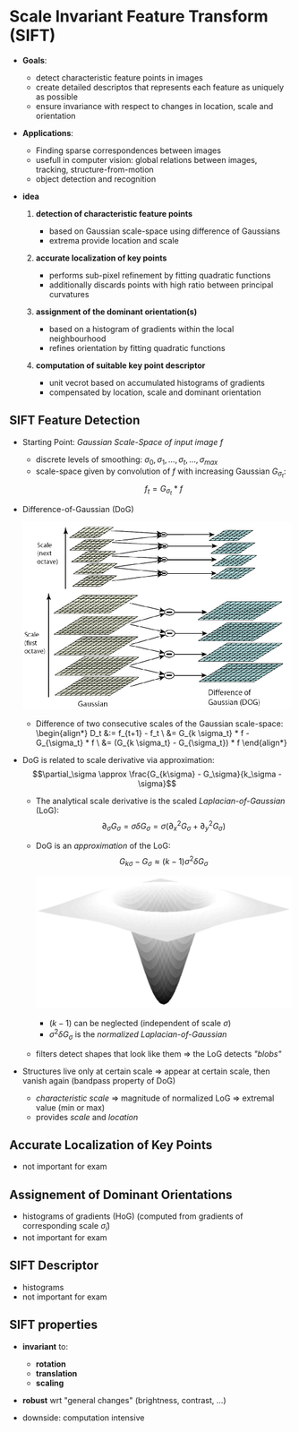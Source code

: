 # Scale Invariant Feature Transform (SIFT)

* **Goals**:

    * detect characteristic feature points in images
    * create detailed descriptos that represents each feature as uniquely as possible
    * ensure invariance with respect to changes in location, scale and orientation

* **Applications**:

    * Finding sparse correspondences between images
    * usefull in computer vision: global relations between images, tracking, structure-from-motion
    * object detection and recognition

* **idea**

    1. **detection of characteristic feature points**
    
        * based on Gaussian scale-space using difference of Gaussians
        * extrema provide location and scale
        
    2. **accurate localization of key points**
    
        * performs sub-pixel refinement by fitting quadratic functions
        * additionally discards points with high ratio between principal curvatures
        
    3. **assignment of the dominant orientation(s)**
    
        * based on a histogram of gradients within the local neighbourhood
        * refines orientation by fitting quadratic functions
    
    4. **computation of suitable key point descriptor**
    
        * unit vecrot based on accumulated histograms of gradients
        * compensated by location, scale and dominant orientation

## SIFT Feature Detection

* Starting Point: _Gaussian Scale-Space of input image $f$_

    * discrete levels of smoothing: $\sigma_0, \sigma_1, \dots, \sigma_t, \dots, \sigma_{max}$
    * scale-space given by convolution of $f$ with increasing Gaussian $G_{\sigma_t}$: $$f_t = G_{\sigma_t} * f$$

* Difference-of-Gaussian (DoG)

    ![SIFT Scale Space Pyramid](images/scaleSpaceSIFT.png)

    * Difference of two consecutive scales of the Gaussian scale-space:
        \begin{align*}
        D_t &:= f_{t+1} - f_t \\
            &= G_{k \sigma_t} * f - G_{\sigma_t} * f \\
            &= (G_{k \sigma_t} - G_{\sigma_t}) * f
        \end{align*}

* DoG is related to scale derivative via approximation: $$\partial_\sigma \approx \frac{G_{k\sigma} - G_\sigma}{k_\sigma - \sigma}$$

    * The analytical scale derivative is the scaled _Laplacian-of-Gaussian_ (LoG): $$\partial_\sigma G_\sigma = \sigma\delta G_\sigma = \sigma(\partial_x^2 G_\sigma + \partial_y^2 G_\sigma)$$
    * DoG is an _approximation_ of the LoG: $$G_{k\sigma}-G_\sigma \approx (k-1) \sigma^2\delta G_\sigma$$
    
        ![The normalized Laplacian of Gaussian](images/laplacianOfGaussian.png)
        
        * $(k-1)$ can be neglected (independent of scale $\sigma$)
        * $\sigma^2\delta G_\sigma$ is the _normalized Laplacian-of-Gaussian_

    * filters detect shapes that look like them => the LoG detects _"blobs"_

* Structures live only at certain scale => appear at certain scale, then vanish again (bandpass property of DoG)

    * _characteristic scale_ => magnitude of normalized LoG => extremal value (min or max)
    * provides _scale_ and _location_
    
## Accurate Localization of Key Points

* not important for exam

## Assignement of Dominant Orientations

* histograms of gradients (HoG) (computed from gradients of corresponding scale $\hat{\sigma}_i$)
* not important for exam

## SIFT Descriptor

* histograms
* not important for exam

## SIFT properties

* **invariant** to:

    * **rotation**
    * **translation**
    * **scaling**

* **robust** wrt "general changes" (brightness, contrast, …)

* downside: computation intensive




